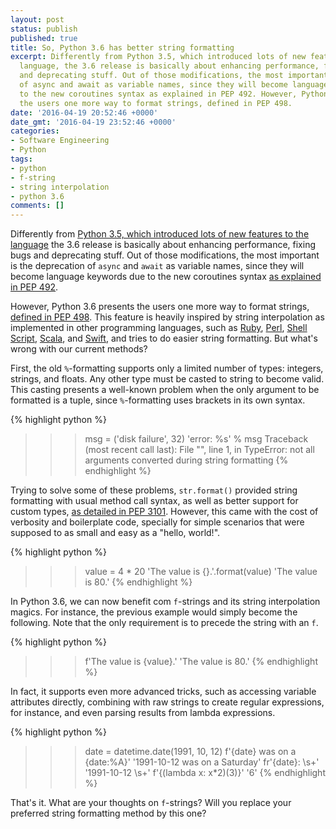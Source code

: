 ```yaml
---
layout: post
status: publish
published: true
title: So, Python 3.6 has better string formatting
excerpt: Differently from Python 3.5, which introduced lots of new features to the
  language, the 3.6 release is basically about enhancing performance, fixing bugs
  and deprecating stuff. Out of those modifications, the most important is the deprecation
  of async and await as variable names, since they will become language keywords due
  to the new coroutines syntax as explained in PEP 492. However, Python 3.6 presents
  the users one more way to format strings, defined in PEP 498.
date: '2016-04-19 20:52:46 +0000'
date_gmt: '2016-04-19 23:52:46 +0000'
categories:
- Software Engineering
- Python
tags:
- python
- f-string
- string interpolation
- python 3.6
comments: []
---
```

Differently from [Python 3.5, which introduced lots of new features to the language](/python-3-5-0-has-just-been-released/) the 3.6 release is basically about enhancing performance, fixing bugs and deprecating stuff. Out of those modifications, the most important is the deprecation of `async` and `await` as variable names, since they will become language keywords due to the new coroutines syntax [as explained in PEP 492](https://www.python.org/dev/peps/pep-0492/).

However, Python 3.6 presents the users one more way to format strings, [defined in PEP 498](https://www.python.org/dev/peps/pep-0498/). This feature is heavily inspired by string interpolation as implemented in other programming languages, such as [Ruby](https://en.wikibooks.org/wiki/Ruby_Programming/Syntax/Literals#Interpolation), [Perl](http://perlmeme.org/howtos/using_perl/interpolation.html), [Shell Script](http://tldp.org/LDP/Bash-Beginners-Guide/html/sect_03_04.html), [Scala](http://docs.scala-lang.org/overviews/core/string-interpolation.html), and [Swift](https://developer.apple.com/library/ios/documentation/Swift/Conceptual/Swift_Programming_Language/StringsAndCharacters.html#//apple_ref/doc/uid/TP40014097-CH7-ID292), and tries to do easier string formatting. But what's wrong with our current methods?

First, the old `%`-formatting supports only a limited number of types: integers, strings, and floats. Any other type must be casted to string to become valid. This casting presents a well-known problem when the only argument to be formatted is a tuple, since `%`-formatting uses brackets in its own syntax.

{% highlight python %}
>>> msg = ('disk failure', 32)
>>> 'error: %s' % msg
Traceback (most recent call last):
  File "<stdin>", line 1, in <module>
TypeError: not all arguments converted during string formatting
{% endhighlight %}

Trying to solve some of these problems, `str.format()` provided string formatting with usual method call syntax, as well as better support for custom types, [as detailed in PEP 3101](https://www.python.org/dev/peps/pep-3101/). However, this came with the cost of verbosity and boilerplate code, specially for simple scenarios that were supposed to as small and easy as a "hello, world!".

{% highlight python %}
>>> value = 4 * 20
>>> 'The value is {}.'.format(value)
'The value is 80.'
{% endhighlight %}

In Python 3.6, we can now benefit com `f`-strings and its string interpolation magics. For instance, the previous example would simply become the following. Note that the only requirement is to precede the string with an `f`.

{% highlight python %}
>>> f'The value is {value}.'
'The value is 80.'
{% endhighlight %}

In fact, it supports even more advanced tricks, such as accessing variable attributes directly, combining with raw strings to create regular expressions, for instance, and even parsing results from lambda expressions.

{% highlight python %}
>>> date = datetime.date(1991, 10, 12)
>>> f'{date} was on a {date:%A}'
'1991-10-12 was on a Saturday'
>>> fr'{date}: \s+'
'1991-10-12 \\s+'
>>> f'{(lambda x: x*2)(3)}'
'6'
{% endhighlight %}

That's it. What are your thoughts on `f`-strings? Will you replace your preferred string formatting method by this one?
